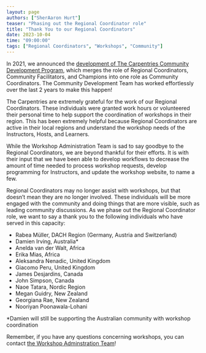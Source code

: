 ```yaml
---
layout: page
authors: ["SherAaron Hurt"]
teaser: "Phasing out the Regional Coordinator role"
title: "Thank You to our Regional Coordinators"
date: 2023-10-04
time: "09:00:00"
tags: ["Regional Coordinators", "Workshops", "Community"]
---
```


In 2021, we announced the [development of The Carpentries Community Development Program](https://carpentries.org/blog/2021/10/announcing-community-development-program/), which merges the role of Regional Coordinators, Community Facilitators, and Champions into one role as Community Coordinators. The Community Development Team has worked effortlessly over the last 2 years to make this happen!  

The Carpentries are extremely grateful for the work of our Regional Coordinators. These individuals were granted work hours or volunteered their personal time to help support the coordination of workshops in their region. This has been extremely helpful because Regional Coordinators are active in their local regions and understand the workshop needs of the Instructors, Hosts, and Learners. 

While the Workshop Administration Team is sad to say goodbye to the Regional Coordinators, we are beyond thankful for their efforts. It is with their input that we have been able to develop workflows to decrease the amount of time needed to process workshop requests, develop programming for Instructors, and update the workshop website, to name a few. 

Regional Coordinators may no longer assist with workshops, but that doesn’t mean they are no longer involved. These individuals will be more engaged with the community and doing things that are more visible, such as leading community discussions. As we phase out the Regional Coordinator role, we want to say a thank you to the following individuals who have served in this capacity: 

- Rabea Müller, DACH Region (Germany, Austria and Switzerland)
- Damien Irving, Australia*
- Anelda van der Walt, Africa 
- Erika Mias, Africa
- Aleksandra Nenadic, United Kingdom
- Giacomo Peru, United Kingdom
- James Desjardins, Canada
- John Simpson, Canada
- Naoe Tatara, Nordic Region
- Megan Guidry, New Zealand
- Georgiana Rae, New Zealand
- Nooriyan Poonawala-Lohani

*Damien will still be supporting the Australian community with workshop coordination 

Remember, if you have any questions concerning workshops, you can contact [the Workshop Adminstration Team](mailto:workshops@carpentries.org)!
